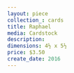 ```yaml
---
layout: piece
collection_: cards
title: Raphael
media: Cardstock
description:
dimensions: 4½ x 5½
price: $3.50
create_date: 2016
---
```

